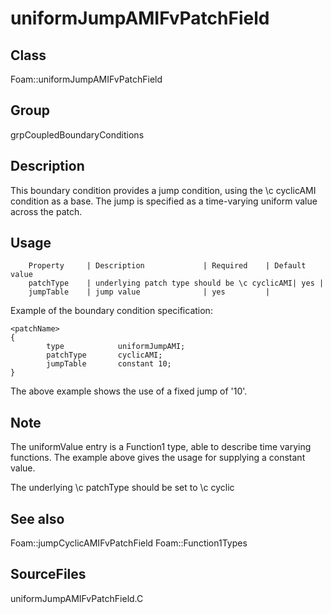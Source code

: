 # uniformJumpAMIFvPatchField 
## Class
Foam::uniformJumpAMIFvPatchField

## Group
grpCoupledBoundaryConditions

## Description
This boundary condition provides a jump condition, using the \c cyclicAMI
condition as a base.  The jump is specified as a time-varying uniform
value across the patch.

## Usage

        Property     | Description             | Required    | Default value
        patchType    | underlying patch type should be \c cyclicAMI| yes |
        jumpTable    | jump value              | yes         |


Example of the boundary condition specification:
```
<patchName>
{
        type            uniformJumpAMI;
        patchType       cyclicAMI;
        jumpTable       constant 10;
}
```

The above example shows the use of a fixed jump of '10'.

## Note
The uniformValue entry is a Function1 type, able to describe time
varying functions.  The example above gives the usage for supplying a
constant value.

The underlying \c patchType should be set to \c cyclic

## See also
Foam::jumpCyclicAMIFvPatchField
Foam::Function1Types

## SourceFiles
uniformJumpAMIFvPatchField.C

